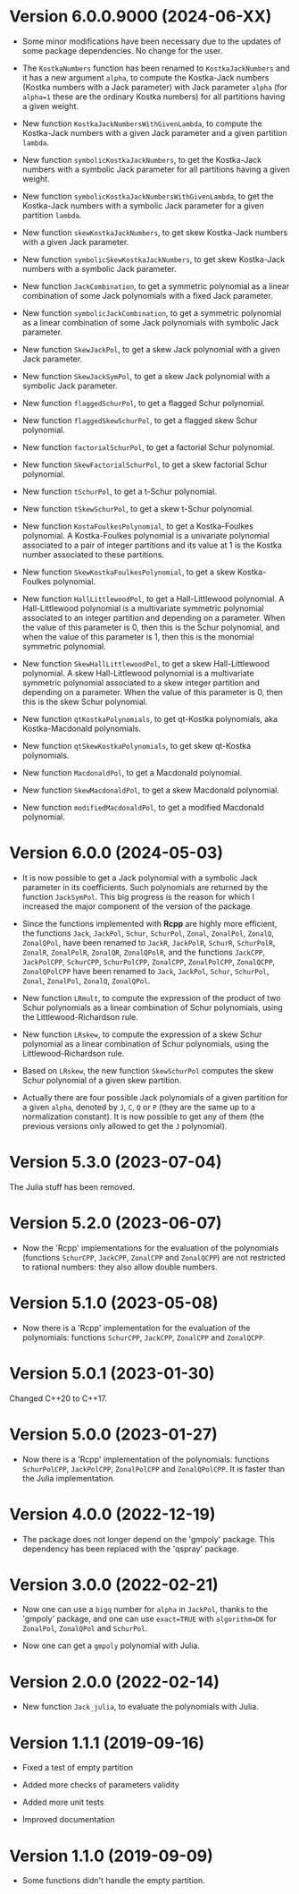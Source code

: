 # Version 6.0.0.9000 (2024-06-XX)

- Some minor modifications have been necessary due to the updates of some 
package dependencies. No change for the user.

- The `KostkaNumbers` function has been renamed to `KostkaJackNumbers` and
it has a new argument `alpha`, to compute the Kostka-Jack numbers (Kostka 
numbers with a Jack parameter) with Jack parameter `alpha` (for `alpha=1` 
these are the ordinary Kostka numbers) for all partitions having a given weight.

- New function `KostkaJackNumbersWithGivenLambda`, to compute the Kostka-Jack
numbers with a given Jack parameter and a given partition `lambda`.

- New function `symbolicKostkaJackNumbers`, to get the Kostka-Jack numbers 
with a symbolic Jack parameter for all partitions having a given weight.

- New function `symbolicKostkaJackNumbersWithGivenLambda`, to get the 
Kostka-Jack numbers with a symbolic Jack parameter for a given partition 
`lambda`.

- New function `skewKostkaJackNumbers`, to get skew Kostka-Jack numbers with a 
given Jack parameter.

- New function `symbolicSkewKostkaJackNumbers`, to get skew Kostka-Jack numbers 
with a symbolic Jack parameter.

- New function `JackCombination`, to get a symmetric polynomial as a linear 
combination of some Jack polynomials with a fixed Jack parameter.

- New function `symbolicJackCombination`, to get a symmetric polynomial as a 
linear combination of some Jack polynomials with symbolic Jack parameter.

- New function `SkewJackPol`, to get a skew Jack polynomial with a given Jack
parameter.

- New function `SkewJackSymPol`, to get a skew Jack polynomial with a symbolic 
Jack parameter.

- New function `flaggedSchurPol`, to get a flagged Schur polynomial.

- New function `flaggedSkewSchurPol`, to get a flagged skew Schur polynomial.

- New function `factorialSchurPol`, to get a factorial Schur polynomial.

- New function `SkewFactorialSchurPol`, to get a skew factorial Schur polynomial.

- New function `tSchurPol`, to get a t-Schur polynomial.

- New function `tSkewSchurPol`, to get a skew t-Schur polynomial.

- New function `KostaFoulkesPolynomial`, to get a Kostka-Foulkes polynomial. 
A Kostka-Foulkes polynomial is a univariate polynomial associated to a pair of
integer partitions and its value at 1 is the Kostka number associated to these 
partitions.

- New function `SkewKostkaFoulkesPolynomial`, to get a skew Kostka-Foulkes 
polynomial.

- New function `HallLittlewoodPol`, to get a Hall-Littlewood polynomial. A 
Hall-Littlewood polynomial is a multivariate symmetric polynomial associated 
to an integer partition and depending on a parameter. When the value of this 
parameter is 0, then this is the Schur polynomial, and when the value of this 
parameter is 1, then this is the monomial symmetric polynomial.

- New function `SkewHallLittlewoodPol`, to get a skew Hall-Littlewood 
polynomial. A skew Hall-Littlewood polynomial is a multivariate symmetric 
polynomial associated to a skew integer partition and depending on a parameter. 
When the value of this parameter is 0, then this is the skew Schur polynomial.

- New function `qtKostkaPolynomials`, to get qt-Kostka polynomials, 
aka Kostka-Macdonald polynomials.

- New function `qtSkewKostkaPolynomials`, to get skew qt-Kostka 
polynomials.

- New function `MacdonaldPol`, to get a Macdonald polynomial.

- New function `SkewMacdonaldPol`, to get a skew Macdonald polynomial.

- New function `modifiedMacdonaldPol`, to get a modified Macdonald 
polynomial.


# Version 6.0.0 (2024-05-03)

- It is now possible to get a Jack polynomial with a symbolic Jack parameter 
in its coefficients. Such polynomials are returned by the function `JackSymPol`. 
This big progress is the reason for which I increased the major component of 
the version of the package.

- Since the functions implemented with **Rcpp** are highly more efficient, 
the functions `Jack`, `JackPol`, `Schur`, `SchurPol`, `Zonal`, `ZonalPol`, 
`ZonalQ`, `ZonalQPol`, have been renamed to `JackR`, `JackPolR`, `SchurR`,
`SchurPolR`, `ZonalR`, `ZonalPolR`, `ZonalQR`, `ZonalQPolR`, and the functions 
`JackCPP`, `JackPolCPP`, `SchurCPP`, `SchurPolCPP`, `ZonalCPP`, `ZonalPolCPP`, 
`ZonalQCPP`, `ZonalQPolCPP` have been renamed to `Jack`, `JackPol`, `Schur`,
`SchurPol`, `Zonal`, `ZonalPol`, `ZonalQ`, `ZonalQPol`.

- New function `LRmult`, to compute the expression of the product of two Schur 
polynomials as a linear combination of Schur polynomials, using the 
Littlewood-Richardson rule.

- New function `LRskew`, to compute the expression of a skew Schur 
polynomial as a linear combination of Schur polynomials, using the 
Littlewood-Richardson rule.

- Based on `LRskew`, the new function `SkewSchurPol` computes the skew Schur 
polynomial of a given skew partition.

- Actually there are four possible Jack polynomials of a given partition for a
given `alpha`, denoted by `J`, `C`, `Q` or `P` (they are the same up to a 
normalization constant). It is now possible to get any of them (the previous
versions only allowed to get the `J` polynomial).


# Version 5.3.0 (2023-07-04)

The Julia stuff has been removed.


# Version 5.2.0 (2023-06-07)

- Now the 'Rcpp' implementations for the evaluation of the polynomials  
(functions `SchurCPP`, `JackCPP`, `ZonalCPP` and `ZonalQCPP`) are not 
restricted to rational numbers: they also allow double numbers.


# Version 5.1.0 (2023-05-08)

- Now there is a 'Rcpp' implementation for the evaluation of the polynomials: 
functions `SchurCPP`, `JackCPP`, `ZonalCPP` and `ZonalQCPP`.


# Version 5.0.1 (2023-01-30)

Changed C++20 to C++17.


# Version 5.0.0 (2023-01-27)

- Now there is a 'Rcpp' implementation of the polynomials: functions 
`SchurPolCPP`, `JackPolCPP`, `ZonalPolCPP` and `ZonalQPolCPP`. It is faster 
than the Julia implementation.


# Version 4.0.0 (2022-12-19)

- The package does not longer depend on the 'gmpoly' package. This dependency 
has been replaced with the 'qspray' package.


# Version 3.0.0 (2022-02-21)

- Now one can use a `bigq` number for `alpha` in `JackPol`, thanks to the 
'gmpoly' package, and one can use `exact=TRUE` with `algorithm=DK` for 
`ZonalPol`, `ZonalQPol` and `SchurPol`.

- Now one can get a `gmpoly` polynomial with Julia. 


# Version 2.0.0 (2022-02-14)

- New function `Jack_julia`, to evaluate the polynomials with Julia.


# Version 1.1.1 (2019-09-16)

- Fixed a test of empty partition

- Added more checks of parameters validity

- Added more unit tests

- Improved documentation


# Version 1.1.0 (2019-09-09)

- Some functions didn't handle the empty partition.


